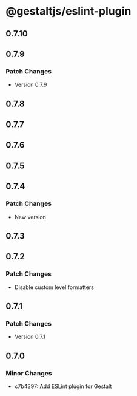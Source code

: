 # @gestaltjs/eslint-plugin

## 0.7.10

## 0.7.9

### Patch Changes

- Version 0.7.9

## 0.7.8

## 0.7.7

## 0.7.6

## 0.7.5

## 0.7.4

### Patch Changes

- New version

## 0.7.3

## 0.7.2

### Patch Changes

- Disable custom level formatters

## 0.7.1

### Patch Changes

- Version 0.7.1

## 0.7.0

### Minor Changes

- c7b4397: Add ESLint plugin for Gestalt
